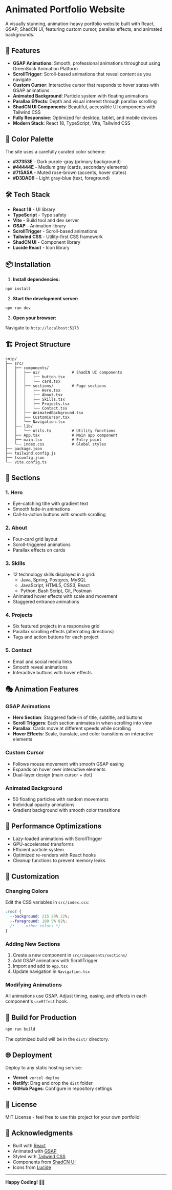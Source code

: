 # Animated Portfolio Website

A visually stunning, animation-heavy portfolio website built with React, GSAP, ShadCN UI, featuring custom cursor, parallax effects, and animated backgrounds.

## 🚀 Features

- **GSAP Animations**: Smooth, professional animations throughout using GreenSock Animation Platform
- **ScrollTrigger**: Scroll-based animations that reveal content as you navigate
- **Custom Cursor**: Interactive cursor that responds to hover states with GSAP animations
- **Animated Background**: Particle system with floating animations
- **Parallax Effects**: Depth and visual interest through parallax scrolling
- **ShadCN UI Components**: Beautiful, accessible UI components with Tailwind CSS
- **Fully Responsive**: Optimized for desktop, tablet, and mobile devices
- **Modern Stack**: React 18, TypeScript, Vite, Tailwind CSS

## 🎨 Color Palette

The site uses a carefully curated color scheme:

- **#37353E** - Dark purple-gray (primary background)
- **#44444E** - Medium gray (cards, secondary elements)
- **#715A5A** - Muted rose-brown (accents, hover states)
- **#D3DAD9** - Light gray-blue (text, foreground)

## 🛠️ Tech Stack

- **React 18** - UI library
- **TypeScript** - Type safety
- **Vite** - Build tool and dev server
- **GSAP** - Animation library
- **ScrollTrigger** - Scroll-based animations
- **Tailwind CSS** - Utility-first CSS framework
- **ShadCN UI** - Component library
- **Lucide React** - Icon library

## 📦 Installation

1. **Install dependencies:**

```bash
npm install
```

2. **Start the development server:**

```bash
npm run dev
```

3. **Open your browser:**

Navigate to `http://localhost:5173`

## 🏗️ Project Structure

```
snip/
├── src/
│   ├── components/
│   │   ├── ui/              # ShadCN UI components
│   │   │   ├── button.tsx
│   │   │   └── card.tsx
│   │   ├── sections/        # Page sections
│   │   │   ├── Hero.tsx
│   │   │   ├── About.tsx
│   │   │   ├── Skills.tsx
│   │   │   ├── Projects.tsx
│   │   │   └── Contact.tsx
│   │   ├── AnimatedBackground.tsx
│   │   ├── CustomCursor.tsx
│   │   └── Navigation.tsx
│   ├── lib/
│   │   └── utils.ts         # Utility functions
│   ├── App.tsx              # Main app component
│   ├── main.tsx             # Entry point
│   └── index.css            # Global styles
├── package.json
├── tailwind.config.js
├── tsconfig.json
└── vite.config.ts
```

## 📱 Sections

### 1. Hero
- Eye-catching title with gradient text
- Smooth fade-in animations
- Call-to-action buttons with smooth scrolling

### 2. About
- Four-card grid layout
- Scroll-triggered animations
- Parallax effects on cards

### 3. Skills
- 12 technology skills displayed in a grid:
  - Java, Spring, Postgres, MySQL
  - JavaScript, HTML5, CSS3, React
  - Python, Bash Script, Git, Postman
- Animated hover effects with scale and movement
- Staggered entrance animations

### 4. Projects
- Six featured projects in a responsive grid
- Parallax scrolling effects (alternating directions)
- Tags and action buttons for each project

### 5. Contact
- Email and social media links
- Smooth reveal animations
- Interactive buttons with hover effects

## 🎭 Animation Features

### GSAP Animations
- **Hero Section**: Staggered fade-in of title, subtitle, and buttons
- **Scroll Triggers**: Each section animates in when scrolling into view
- **Parallax**: Cards move at different speeds while scrolling
- **Hover Effects**: Scale, translate, and color transitions on interactive elements

### Custom Cursor
- Follows mouse movement with smooth GSAP easing
- Expands on hover over interactive elements
- Dual-layer design (main cursor + dot)

### Animated Background
- 50 floating particles with random movements
- Individual opacity animations
- Gradient background with smooth color transitions

## 🎯 Performance Optimizations

- Lazy-loaded animations with ScrollTrigger
- GPU-accelerated transforms
- Efficient particle system
- Optimized re-renders with React hooks
- Cleanup functions to prevent memory leaks

## 📝 Customization

### Changing Colors

Edit the CSS variables in `src/index.css`:

```css
:root {
  --background: 215 20% 22%;
  --foreground: 180 5% 82%;
  /* ... other colors */
}
```

### Adding New Sections

1. Create a new component in `src/components/sections/`
2. Add GSAP animations with ScrollTrigger
3. Import and add to `App.tsx`
4. Update navigation in `Navigation.tsx`

### Modifying Animations

All animations use GSAP. Adjust timing, easing, and effects in each component's `useEffect` hook.

## 🚀 Build for Production

```bash
npm run build
```

The optimized build will be in the `dist/` directory.

## 🌐 Deployment

Deploy to any static hosting service:

- **Vercel**: `vercel deploy`
- **Netlify**: Drag and drop the `dist` folder
- **GitHub Pages**: Configure in repository settings

## 📄 License

MIT License - feel free to use this project for your own portfolio!

## 🙏 Acknowledgments

- Built with [React](https://react.dev/)
- Animated with [GSAP](https://greensock.com/gsap/)
- Styled with [Tailwind CSS](https://tailwindcss.com/)
- Components from [ShadCN UI](https://ui.shadcn.com/)
- Icons from [Lucide](https://lucide.dev/)

---

**Happy Coding! 🎨✨**
